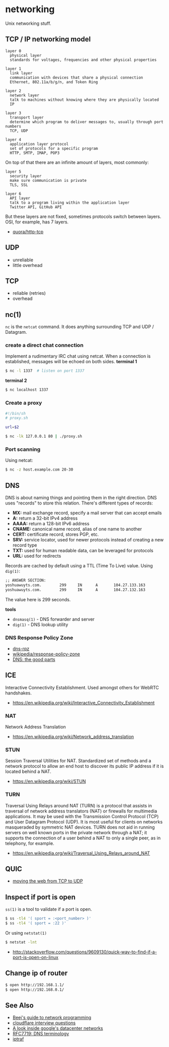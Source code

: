 # networking
Unix networking stuff.

## TCP / IP networking model
```
layer 0
  physical layer
  standards for voltages, frequencies and other physical properties

layer 1
  link layer
  communication with devices that share a physical connection
  Ethernet, 802.11a/b/g/n, and Token Ring

layer 2
  network layer
  talk to machines without knowing where they are physically located
  IP

layer 3
  transport layer
  determine which program to deliver messages to, usually through port numbers
  TCP, UDP

layer 4
  application layer protocol
  set of protocols for a specific program
  HTTP, SMTP, IMAP, POP3
```

On top of that there are an infinite amount of layers, most commonly:
```
layer 5
  security layer
  make sure communication is private
  TLS, SSL

layer 6
  API layer
  talk to a program living within the application layer
  Twitter API, GitHub API
```

But these layers are not fixed, sometimes protocols switch between layers. OSI,
for example, has 7 layers.

- [quora/http-tcp](http://www.quora.com/What-is-the-difference-between-HTTP-protocol-and-TCP-protocol)

## UDP
- unreliable
- little overhead

## TCP
- reliable (retries)
- overhead

## nc(1)
`nc` is the `netcat` command. It does anything surrounding TCP and UDP /
Datagram.

### create a direct chat connection
Implement a rudimentary IRC chat using netcat. When a connection is
established, messages will be echoed on both sides.
__terminal 1__
```sh
$ nc -l 1337  # listen on port 1337
```
__terminal 2__
```sh
$ nc localhost 1337
```

### Create a proxy
```sh
#!/bin/sh
# proxy.sh

url=$2
```
```sh
$ nc -lk 127.0.0.1 80 | ./proxy.sh
```

### Port scanning
Using netcat:
```sh
$ nc -z host.example.com 20-30
```

## DNS
DNS is about naming things and pointing them in the right direction. DNS uses
"records" to store this relation. There's different types of records:
- __MX:__ mail exchange record, specify a mail server that can accept emails
- __A:__ return a 32-bit IPv4 address
- __AAAA:__ return a 128-bit IPv6 address
- __CNAME:__ canonical name record, alias of one name to another
- __CERT:__ certificate record, stores PGP, etc.
- __SRV:__ service locator, used for newer protocols instead of creating a new
  record type
- __TXT:__ used for human readable data, can be leveraged for protocols
- __URL:__ used for redirects

Records are cached by default using a TTL (Time To Live) value. Using `dig(1)`:
```txt
;; ANSWER SECTION:
yoshuawuyts.com.        299     IN      A       104.27.133.163
yoshuawuyts.com.        299     IN      A       104.27.132.163
```
The value here is 299 seconds.

__tools__
- `dnsmasq(1)` - DNS forwarder and server
- `dig(1)` - DNS lookup utility

### DNS Response Policy Zone
- [dns-rpz](http://www.redpill-linpro.com/sysadvent/2015/12/08/dns-rpz.html)
- [wikipedia/response-policy-zone](https://en.wikipedia.org/wiki/Response_policy_zone)
- [DNS: the good parts](https://www.petekeen.net/dns-the-good-parts)

## ICE
Interactive Connectivity Establishment. Used amongst others for WebRTC
handshakes.
- https://en.wikipedia.org/wiki/Interactive_Connectivity_Establishment

### NAT
Network Address Translation
- https://en.wikipedia.org/wiki/Network_address_translation

### STUN
Session Traversal Utilities for NAT. Standardized set of methods and a network
protocol to allow an end host to discover its public IP address if it is
located behind a NAT.
- https://en.wikipedia.org/wiki/STUN

### TURN
Traversal Using Relays around NAT (TURN) is a protocol that assists in
traversal of network address translators (NAT) or firewalls for multimedia
applications. It may be used with the Transmission Control Protocol (TCP) and
User Datagram Protocol (UDP). It is most useful for clients on networks
masqueraded by symmetric NAT devices. TURN does not aid in running servers on
well known ports in the private network through a NAT; it supports the
connection of a user behind a NAT to only a single peer, as in telephony, for
example.
- https://en.wikipedia.org/wiki/Traversal_Using_Relays_around_NAT

## QUIC
- [moving the web from TCP to UDP](https://ma.ttias.be/googles-quic-protocol-moving-web-tcp-udp/)

## Inspect if port is open
`ss(1)` is a tool to validate if a port is open.
```sh
$ ss -tl4 '( sport = :<port_number> )'
$ ss -tl4 '( sport = :22 )'
```

Or using `netstat(1)`
```sh
$ netstat -lnt
```
- http://stackoverflow.com/questions/9609130/quick-way-to-find-if-a-port-is-open-on-linux

## Change ip of router
```sh
$ open http://192.168.1.1/
$ open http://192.168.0.1/
```

## See Also
- [Beej's guide to network programming](http://beej.us/guide/bgnet/output/html/singlepage/bgnet.html)
- [cloudflare interview questions](https://blog.cloudflare.com/cloudflare-interview-questions/)
- [A look inside google's datacenter networks](http://googlecloudplatform.blogspot.nl/2015/06/A-Look-Inside-Googles-Data-Center-Networks.html?m=1)
- [RFC7719: DNS terminology](https://tools.ietf.org/html/rfc7719)
- [iptraf](http://iptraf.seul.org/)
